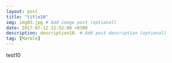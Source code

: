 ```yaml
---
layout: post
title: "title10"
img: img03.jpg # Add image post (optional)
date: 2017-07-12 12:52:00 +0300
description: description10. # Add post description (optional)
tag: [Marble]
---
```

test10
